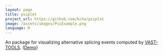 ```yaml
---
layout: page
title: psiplot
project_url: https://github.com/kcha/psiplot
image: /assets/images/PsiExample.png
language: R
---
```


An package for visualizing alternative splicing events computed by [VAST-
TOOLS](https://github.com/vastgroup/vast-tools).
([Demo](https://kcha.shinyapps.io/psiplotter-app))
